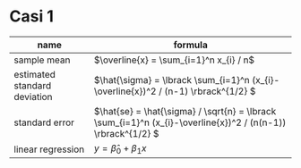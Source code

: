 # Casi 1

| name | formula|
| --- | --- | 
| sample mean | $\overline{x} = \sum_{i=1}^n x_{i} / n$ |
| estimated standard deviation | $\hat{\sigma} = \lbrack \sum_{i=1}^n (x_{i}-\overline{x})^2 / (n-1) \rbrack^{1/2}  $
| standard error | $\hat{se} = \hat{\sigma} / \sqrt{n} = \lbrack \sum_{i=1}^n (x_{i}-\overline{x})^2 / (n(n-1)) \rbrack^{1/2} $  |
| linear regression | $y = \hat{\beta}_{0} + \beta_{1} x$ | 
